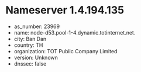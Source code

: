 # Nameserver 1.4.194.135

* as_number: 23969
* name: node-d53.pool-1-4.dynamic.totinternet.net.
* city: Ban Dan
* country: TH
* organization: TOT Public Company Limited
* version: Unknown
* dnssec: false
